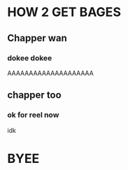 # HOW 2 GET BAGES
## Chapper wan
### dokee dokee
AAAAAAAAAAAAAAAAAAAA

 

## chapper too
### ok for reel now
idk
# BYEE